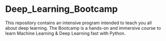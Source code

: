 # Deep_Learning_Bootcamp
This repository contains an intensive program intended to teach you all about deep learning. The Bootcamp is a hands-on and immersive course to learn Machine Learning &amp; Deep Learning fast with Python.
